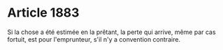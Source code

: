 # Article 1883

Si la chose a été estimée en la prêtant, la perte qui arrive, même par cas fortuit, est pour l'emprunteur, s'il n'y a convention contraire.
